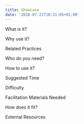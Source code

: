 ```yaml
---
title: Showcase
date: '2018-07-21T18:31:05+01:00'
---
```

What is it?

Why use it?

Related Practices

Who do you need?

How to use it?

Suggested Time

Difficulty

Facilitation Materials Needed

How does it fit?

External Resources
